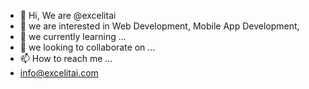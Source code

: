 - 👋 Hi, We are @excelitai
- 👀 we are interested in Web Development, Mobile App Development, 
- 🌱 we currently learning ...
- 💞️ we looking to collaborate on ...
- 📫 How to reach me ...
- info@excelitai.com

<!---
excelitai/excelitai is a ✨ special ✨ repository because its `README.md` (this file) appears on your GitHub profile.
You can click the Preview link to take a look at your changes.
--->
